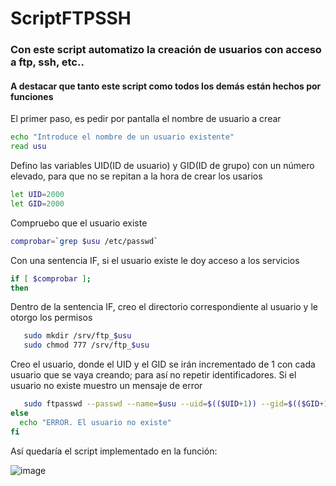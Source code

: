 # ScriptFTPSSH

### Con este script automatizo la creación de usuarios con acceso a ftp, ssh, etc..

#### A destacar que tanto este script como todos los demás están hechos por funciones

El primer paso, es pedir por pantalla el nombre de usuario a crear

```bash
echo "Introduce el nombre de un usuario existente"
read usu
```
Defino las variables UID(ID de usuario) y GID(ID de grupo) con un número elevado, para que no se repitan a la hora de crear los usarios

```bash
let UID=2000
let GID=2000
```

Compruebo que el usuario existe

```bash
comprobar=`grep $usu /etc/passwd`
```

Con una sentencia IF, si el usuario existe le doy acceso a los servicios

```bash
if [ $comprobar ];
then
```
Dentro de la sentencia IF, creo el directorio correspondiente al usuario y le otorgo los permisos

```bash
   sudo mkdir /srv/ftp_$usu
   sudo chmod 777 /srv/ftp_$usu
```
Creo el usuario, donde el UID y el GID se irán incrementado de 1 con cada usuario que se vaya creando; para así no repetir identificadores. Si el usuario no existe muestro un mensaje de error

```bash
   sudo ftpasswd --passwd --name=$usu --uid=$(($UID+1)) --gid=$(($GID+1)) --home /srv/ftp_$usu --shell /bin/false
else
  echo "ERROR. El usuario no existe"
fi
```

Así quedaría el script implementado en la función:

![image](https://user-images.githubusercontent.com/91189372/221452605-634d6168-42ce-4728-97e4-bcbc13401098.png)

